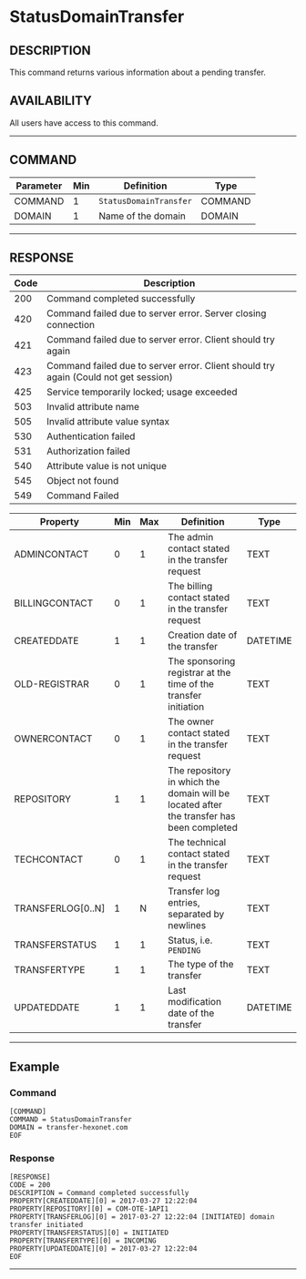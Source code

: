 # StatusDomainTransfer

## DESCRIPTION
This command returns various information about a pending transfer.

## AVAILABILITY
All users have access to this command.

----
## COMMAND

Parameter | Min | Definition | Type
---- | ---- | ---- | ----
COMMAND | 1 | `StatusDomainTransfer` | COMMAND
DOMAIN | 1 | Name of the domain | DOMAIN

----
## RESPONSE

Code | Description
---- | ----
200 | Command completed successfully
420 | Command failed due to server error. Server closing connection
421	| Command failed due to server error. Client should try again
423 | Command failed due to server error. Client should try again (Could not get session)
425 | Service temporarily locked; usage exceeded
503 | Invalid attribute name
505 | Invalid attribute value syntax
530	| Authentication failed
531 | Authorization failed
540	| Attribute value is not unique
545 | Object not found
549 | Command Failed

Property | Min | Max | Definition | Type
---- | ---- | ---- | ---- | ----
ADMINCONTACT | 0 | 1 | The admin contact stated in the transfer request | TEXT
BILLINGCONTACT | 0 | 1 | The billing contact stated in the transfer request | TEXT
CREATEDDATE | 1 | 1 | Creation date of the transfer | DATETIME
OLD-REGISTRAR | 0 | 1 | The sponsoring registrar at the time of the transfer initiation | TEXT
OWNERCONTACT | 0 | 1 | The owner contact stated in the transfer request | TEXT
REPOSITORY | 1 | 1 | The repository in which the domain will be located after the transfer has been completed | TEXT
TECHCONTACT | 0 | 1 | The technical contact stated in the transfer request | TEXT
TRANSFERLOG[0..N] | 1 | N | Transfer log entries, separated by newlines | TEXT
TRANSFERSTATUS | 1 | 1 | Status, i.e. `PENDING` | TEXT
TRANSFERTYPE | 1 | 1 | The type of the transfer | TEXT
UPDATEDDATE | 1 | 1 | Last modification date of the transfer | DATETIME

----
## Example

### Command

```
[COMMAND]
COMMAND = StatusDomainTransfer
DOMAIN = transfer-hexonet.com
EOF
```
### Response

```
[RESPONSE]
CODE = 200
DESCRIPTION = Command completed successfully
PROPERTY[CREATEDDATE][0] = 2017-03-27 12:22:04
PROPERTY[REPOSITORY][0] = COM-OTE-1API1
PROPERTY[TRANSFERLOG][0] = 2017-03-27 12:22:04 [INITIATED] domain transfer initiated
PROPERTY[TRANSFERSTATUS][0] = INITIATED
PROPERTY[TRANSFERTYPE][0] = INCOMING
PROPERTY[UPDATEDDATE][0] = 2017-03-27 12:22:04
EOF
```

----
